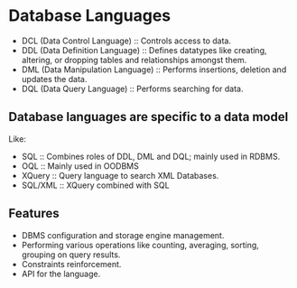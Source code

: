# Database Languages

- DCL (Data Control Language) :: Controls access to data.
- DDL (Data Definition Language) :: Defines datatypes like creating, altering, or dropping tables and relationships amongst them.
- DML (Data Manipulation Language) :: Performs insertions, deletion and updates the data.
- DQL (Data Query Language) :: Performs searching for data.

## Database languages are specific to a data model

Like:

- SQL :: Combines roles of DDL, DML and DQL; mainly used in RDBMS.
- OQL :: Mainly used in OODBMS
- XQuery :: Query language to search XML Databases.
- SQL/XML :: XQuery combined with SQL

## Features

- DBMS configuration and storage engine management.
- Performing various operations like counting, averaging, sorting, grouping on query results.
- Constraints reinforcement.
- API for the language.

